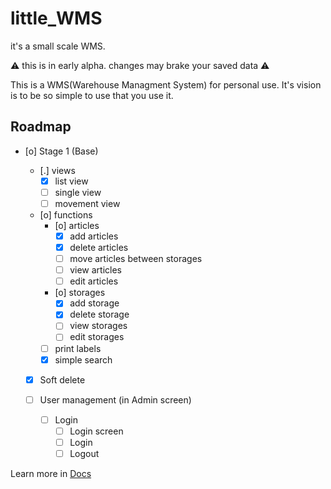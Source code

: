 # little_WMS
it's a small scale WMS.

:warning: this is in early alpha. changes may brake your saved data :warning:

This is a WMS(Warehouse Managment System) for personal use. It's vision is to be so simple to use that you use it.

## Roadmap
- [o] Stage 1 (Base)

    - [.] views
        - [X] list view
        - [ ] single view
        - [ ] movement view

    - [o] functions
        - [o] articles
            - [X] add articles
            - [X] delete articles
            - [ ] move articles between storages
            - [ ] view articles
            - [ ] edit articles
        - [o] storages
            - [X] add storage
            - [X] delete storage
            - [ ] view storages
            - [ ] edit storages
        - [ ] print labels
        - [X] simple search

    - [X] Soft delete

    - [ ] User management (in Admin screen)
        - [ ] Login
            - [ ] Login screen
            - [ ] Login
            - [ ] Logout

Learn more in [Docs](docs/main.md)

